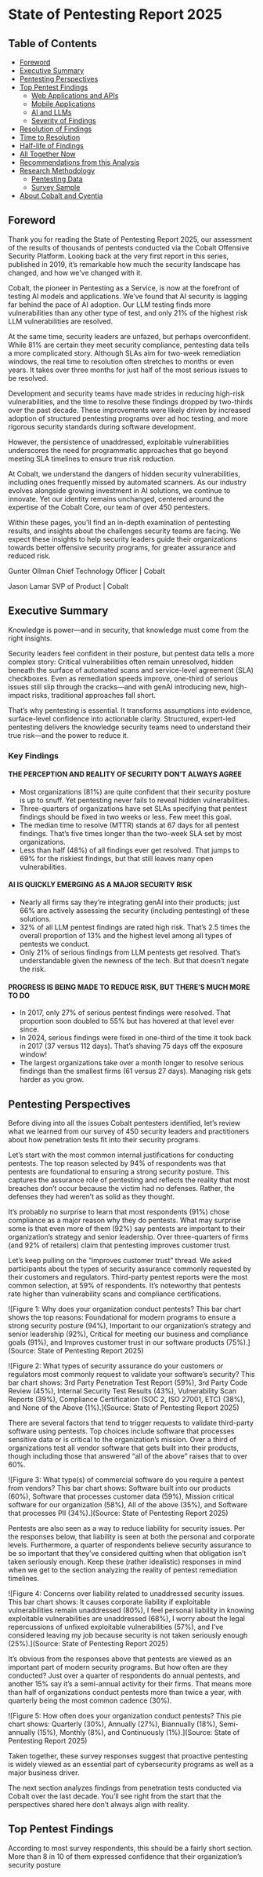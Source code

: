 # State of Pentesting Report 2025

## Table of Contents
- [Foreword](#foreword)
- [Executive Summary](#executive-summary)
- [Pentesting Perspectives](#pentesting-perspectives)
- [Top Pentest Findings](#top-pentest-findings)
  - [Web Applications and APIs](#web-applications-and-apis)
  - [Mobile Applications](#mobile-applications)
  - [AI and LLMs](#ai-and-llms)
  - [Severity of Findings](#severity-of-findings)
- [Resolution of Findings](#resolution-of-findings)
- [Time to Resolution](#time-to-resolution)
- [Half-life of Findings](#half-life-of-findings)
- [All Together Now](#all-together-now)
- [Recommendations from this Analysis](#recommendations-from-this-analysis)
- [Research Methodology](#research-methodology)
  - [Pentesting Data](#pentesting-data)
  - [Survey Sample](#survey-sample)
- [About Cobalt and Cyentia](#about-cobalt-and-cyentia)

## Foreword

Thank you for reading the State of Pentesting Report 2025, our assessment of the results of thousands of pentests conducted via the Cobalt Offensive Security Platform. Looking back at the very first report in this series, published in 2019, it’s remarkable how much the security landscape has changed, and how we’ve changed with it.

Cobalt, the pioneer in Pentesting as a Service, is now at the forefront of testing AI models and applications. We’ve found that AI security is lagging far behind the pace of AI adoption. Our LLM testing finds more vulnerabilities than any other type of test, and only 21% of the highest risk LLM vulnerabilities are resolved.

At the same time, security leaders are unfazed, but perhaps overconfident. While 81% are certain they meet security compliance, pentesting data tells a more complicated story. Although SLAs aim for two-week remediation windows, the real time to resolution often stretches to months or even years. It takes over three months for just half of the most serious issues to be resolved.

Development and security teams have made strides in reducing high-risk vulnerabilities, and the time to resolve these findings dropped by two-thirds over the past decade. These improvements were likely driven by increased adoption of structured pentesting programs over ad hoc testing, and more rigorous security standards during software development.

However, the persistence of unaddressed, exploitable vulnerabilities underscores the need for programmatic approaches that go beyond meeting SLA timelines to ensure true risk reduction.

At Cobalt, we understand the dangers of hidden security vulnerabilities, including ones frequently missed by automated scanners. As our industry evolves alongside growing investment in AI solutions, we continue to innovate. Yet our identity remains unchanged, centered around the expertise of the Cobalt Core, our team of over 450 pentesters.

Within these pages, you’ll find an in-depth examination of pentesting results, and insights about the challenges security teams are facing. We expect these insights to help security leaders guide their organizations towards better offensive security programs, for greater assurance and reduced risk.

Gunter Ollman
Chief Technology Officer | Cobalt

Jason Lamar
SVP of Product | Cobalt

## Executive Summary

Knowledge is power—and in security, that knowledge must come from the right insights.

Security leaders feel confident in their posture, but pentest data tells a more complex story: Critical vulnerabilities often remain unresolved, hidden beneath the surface of automated scans and service-level agreement (SLA) checkboxes. Even as remediation speeds improve, one-third of serious issues still slip through the cracks—and with genAI introducing new, high-impact risks, traditional approaches fall short.

That’s why pentesting is essential. It transforms assumptions into evidence, surface-level confidence into actionable clarity. Structured, expert-led pentesting delivers the knowledge security teams need to understand their true risk—and the power to reduce it.

### Key Findings

#### THE PERCEPTION AND REALITY OF SECURITY DON’T ALWAYS AGREE
- Most organizations (81%) are quite confident that their security posture is up to snuff. Yet pentesting never fails to reveal hidden vulnerabilities.
- Three-quarters of organizations have set SLAs specifying that pentest findings should be fixed in two weeks or less. Few meet this goal.
- The median time to resolve (MTTR) stands at 67 days for all pentest findings. That’s five times longer than the two-week SLA set by most organizations.
- Less than half (48%) of all findings ever get resolved. That jumps to 69% for the riskiest findings, but that still leaves many open vulnerabilities.

#### AI IS QUICKLY EMERGING AS A MAJOR SECURITY RISK
- Nearly all firms say they’re integrating genAI into their products; just 66% are actively assessing the security (including pentesting) of these solutions.
- 32% of all LLM pentest findings are rated high risk. That’s 2.5 times the overall proportion of 13% and the highest level among all types of pentests we conduct.
- Only 21% of serious findings from LLM pentests get resolved. That’s understandable given the newness of the tech. But that doesn’t negate the risk.

#### PROGRESS IS BEING MADE TO REDUCE RISK, BUT THERE’S MUCH MORE TO DO
- In 2017, only 27% of serious pentest findings were resolved. That proportion soon doubled to 55% but has hovered at that level ever since.
- In 2024, serious findings were fixed in one-third of the time it took back in 2017 (37 versus 112 days). That’s shaving 75 days off the exposure window!
- The largest organizations take over a month longer to resolve serious findings than the smallest firms (61 versus 27 days). Managing risk gets harder as you grow.

## Pentesting Perspectives

Before diving into all the issues Cobalt pentesters identified, let’s review what we learned from our survey of 450 security leaders and practitioners about how penetration tests fit into their security programs.

Let’s start with the most common internal justifications for conducting pentests. The top reason selected by 94% of respondents was that pentests are foundational to ensuring a strong security posture. This captures the assurance role of pentesting and reflects the reality that most breaches don’t occur because the victim had no defenses. Rather, the defenses they had weren’t as solid as they thought.

It’s probably no surprise to learn that most respondents (91%) chose compliance as a major reason why they do pentests. What may surprise some is that even more of them (92%) say pentests are important to their organization’s strategy and senior leadership. Over three-quarters of firms (and 92% of retailers) claim that pentesting improves customer trust.

Let’s keep pulling on the “improves customer trust” thread. We asked participants about the types of security assurance commonly requested by their customers and regulators. Third-party pentest reports were the most common selection, at 59% of respondents. It’s noteworthy that pentests rate higher than vulnerability scans and compliance certifications.

![Figure 1: Why does your organization conduct pentests? This bar chart shows the top reasons: Foundational for modern programs to ensure a strong security posture (94%), Important to our organization’s strategy and senior leadership (92%), Critical for meeting our business and compliance goals (91%), and Improves customer trust in our software products (75%).](Source: State of Pentesting Report 2025)

![Figure 2: What types of security assurance do your customers or regulators most commonly request to validate your software’s security? This bar chart shows: 3rd Party Penetration Test Report (59%), 3rd Party Code Review (45%), Internal Security Test Results (43%), Vulnerability Scan Reports (39%), Compliance Certification (SOC 2, ISO 27001, ETC) (38%), and None of the Above (1%).](Source: State of Pentesting Report 2025)

There are several factors that tend to trigger requests to validate third-party software using pentests. Top choices include software that processes sensitive data or is critical to the organization’s mission. Over a third of organizations test all vendor software that gets built into their products, though including those that answered “all of the above” raises that to over 60%.

![Figure 3: What type(s) of commercial software do you require a pentest from vendors? This bar chart shows: Software built into our products (60%), Software that processes customer data (59%), Mission critical software for our organization (58%), All of the above (35%), and Software that processes PII (34%).](Source: State of Pentesting Report 2025)

Pentests are also seen as a way to reduce liability for security issues. Per the responses below, that liability is seen at both the personal and corporate levels. Furthermore, a quarter of respondents believe security assurance to be so important that they’ve considered quitting when that obligation isn’t taken seriously enough. Keep these (rather idealistic) responses in mind when we get to the section analyzing the reality of pentest remediation timelines.

![Figure 4: Concerns over liability related to unaddressed security issues. This bar chart shows: It causes corporate liability if exploitable vulnerabilities remain unaddressed (80%), I feel personal liability in knowing exploitable vulnerabilities are unaddressed (68%), I worry about the legal repercussions of unfixed exploitable vulnerabilities (57%), and I’ve considered leaving my job because security is not taken seriously enough (25%).](Source: State of Pentesting Report 2025)

It’s obvious from the responses above that pentests are viewed as an important part of modern security programs. But how often are they conducted? Just over a quarter of respondents do annual pentests, and another 15% say it’s a semi-annual activity for their firms. That means more than half of organizations conduct pentests more than twice a year, with quarterly being the most common cadence (30%).

![Figure 5: How often does your organization conduct pentests? This pie chart shows: Quarterly (30%), Annually (27%), Biannually (18%), Semi-annually (15%), Monthly (8%), and Continuously (1%).](Source: State of Pentesting Report 2025)

Taken together, these survey responses suggest that proactive pentesting is widely viewed as an essential part of cybersecurity programs as well as a major business driver.

The next section analyzes findings from penetration tests conducted via Cobalt over the last decade. You’ll see right from the start that the perspectives shared here don’t always align with reality.

## Top Pentest Findings

According to most survey respondents, this should be a fairly short section. More than 8 in 10 of them expressed confidence that their organization’s security posture